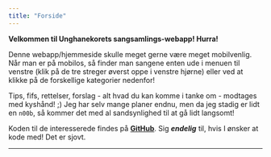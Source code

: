 ```yaml
---
title: "Forside"
---
```

**Velkommen til Unghanekorets sangsamlings-webapp! Hurra!**

Denne webapp/hjemmeside skulle meget gerne være meget mobilvenlig. Når man er på mobilos, så finder man sangene enten ude i menuen til venstre (klik på de tre streger øverst oppe i venstre hjørne) eller ved at klikke på de forskellige kategorier nedenfor!

Tips, fifs, rettelser, forslag - alt hvad du kan komme i tanke om - modtages med kyshånd! ;) Jeg har selv mange planer endnu, men da jeg stadig er lidt en `n00b`, så kommer det med al sandsynlighed til at gå lidt langsomt!

Koden til de interesserede findes på **[GitHub](https://github.com/jacobvenborg/unghanekorets-sangsamling)**. Sig ***endelig*** til, hvis I ønsker at kode med! Det er sjovt.

---